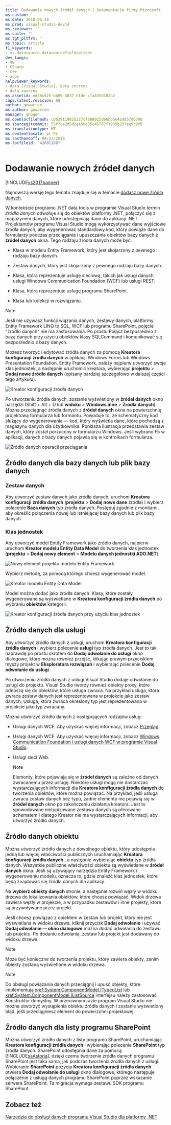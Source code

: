 ```yaml
---
title: Dodawanie nowych źródeł danych | Dokumentacja firmy Microsoft
ms.custom: ''
ms.date: 2018-06-30
ms.prod: visual-studio-dev14
ms.reviewer: ''
ms.suite: ''
ms.tgt_pltfrm: ''
ms.topic: article
f1_keywords:
- vs.datasource.datasourcefieldspicker
dev_langs:
- VB
- CSharp
- C++
- aspx
helpviewer_keywords:
- data [Visual Studio], data sources
- data sources
ms.assetid: ed28c625-bb89-4037-bfde-cfa435d182a2
caps.latest.revision: 60
author: gewarren
ms.author: gewarren
manager: ghogen
ms.openlocfilehash: cb629119655327c7608025d66bb5e42d857d039d
ms.sourcegitcommit: 55f7ce2d5d2e458e35c45787f1935b237ee5c9f8
ms.translationtype: MT
ms.contentlocale: pl-PL
ms.lasthandoff: 08/22/2018
ms.locfileid: "42681188"
---
```

# <a name="add-new-data-sources"></a>Dodawanie nowych źródeł danych
[!INCLUDE[vs2017banner](../includes/vs2017banner.md)]

Najnowszą wersję tego tematu znajduje się w temacie [dodasz nowe źródła danych](https://docs.microsoft.com/visualstudio/data-tools/add-new-data-sources).  
  
  
W kontekście programu .NET data tools w programie Visual Studio termin *źródła danych* odwołuje się do obiektów platformy .NET, połączyć się z magazynem danych, które udostępniają dane do aplikacji .NET. Projektantów programu Visual Studio mogą wykorzystywać dane wyjściowe źródła danych, aby wygenerować standardowy kod, który powiąże dane do formularzy podczas przeciągania i upuszczania obiektów bazy danych z **źródeł danych** okna. Tego rodzaju źródła danych może być:  
  
-   Klasa w modelu Entity Framework, który jest skojarzony z pewnego rodzaju bazy danych.  
  
-   Zestaw danych, który jest skojarzony z pewnego rodzaju bazy danych.  
  
-   Klasa, która reprezentuje usługę sieciową, takich jak usługi danych usługi Windows Communication Foundation (WCF) lub usługi REST.  
  
-   Klasa, która reprezentuje usługę programu SharePoint.  
  
-   Klasa lub kolekcji w rozwiązaniu.  
  
> [!NOTE]
>  Jeśli nie używasz funkcji wiązania danych, zestawy danych, platformy Entity Framework LINQ to SQL, WCF lub programu SharePoint, pojęcie "źródło danych" nie ma zastosowania. Po prostu Połącz bezpośrednio z bazą danych przy użyciu obiektów klasy SQLCommand i komunikować się bezpośrednio z bazy danych.  
  
 Możesz tworzyć i edytować źródła danych za pomocą **Kreatora konfiguracji źródła danych** w aplikacji Windows Forms lub Windows Presentation Foundation. Entity Framework, należy najpierw utworzyć swoje klas jednostek, a następnie uruchomić kreatora, wybierając **projektu** > **Dodaj nowe źródło danych** (opisany bardziej szczegółowo w dalszej części tego artykułu).  
  
 ![Kreator konfiguracji źródła danych](../data-tools/media/data-source-configuration-wizard.png "Kreatora konfiguracji źródła danych")  
  
 Po utworzeniu źródła danych, zostanie wyświetlony w **źródeł danych** okno narzędzi (Shift + Alt + D lub **widoku** > **Windows inne**  >  **Źródła danych**). Można przeciągnąć źródła danych z **źródeł danych** okna na powierzchnię projektową formularza lub formantu. Powoduje to, że schematyczny kod służący do wygenerowania — kod, który wyświetla dane, które pochodzą z magazynu danych dla użytkownika. Poniższa ilustracja przedstawia zestaw danych, który został porzucony w formularzu Windows. Jeśli wybrano F5 w aplikacji, danych z bazy danych pojawią się w kontrolkach formularza.  
  
 ![Źródło danych operacji przeciągania](../data-tools/media/raddata-data-source-drag-operation.png "operacji przeciągania raddata źródła danych")  
  
## <a name="data-source-for-a-database-or-a-database-file"></a>Źródło danych dla bazy danych lub plik bazy danych  
  
### <a name="dataset"></a>Zestaw danych  
 Aby utworzyć zestaw danych jako źródła danych, uruchom **Kreatora konfiguracji źródła danych** (**projektu** > **Dodaj nowe dane** źródła) i wybierz polecenie  **Baza danych** typ źródła danych. Postępuj zgodnie z monitami, aby określić połączenia nowej lub istniejącej bazy danych lub plik bazy danych.  
  
### <a name="entity-classes"></a>Klas jednostek  
 Aby utworzyć model Entity Framework jako źródło danych, najpierw uruchom **Kreator modelu Entity Data Model** do tworzenia klas jednostek (**projektu** > **Dodaj nowy element**  >  **Modelu danych jednostki ADO.NET**).  
  
 ![Nowy element projektu modelu Entity Framework](../data-tools/media/raddata-new-entity-framework-model-project-item.png "raddata nowej struktury jednostki modelu projektu elementu")  
  
 Wybierz metodę, za pomocą którego chcesz wygenerować model.  
  
 ![Kreator modelu Entity Data Model](../data-tools/media/raddata-entity-data-model-wizard.png "raddata Kreator modelu Entity Data Model")  
  
 Model można dodać jako źródła danych. Klasy, które zostały wygenerowane są wyświetlane w **Kreatora konfiguracji źródła danych** po wybraniu **obiektów** kategorii.  
  
 ![Kreator konfiguracji źródła danych przy użyciu klas jednostek](../data-tools/media/raddata-data-source-configuration-wizard-with-entity-classes.png "raddata Kreatora konfiguracji źródła danych przy użyciu klas jednostek")  
  
## <a name="data-source-for-a-service"></a>Źródło danych dla usługi  
 Aby utworzyć źródło danych z usługi, uruchom **Kreatora konfiguracji źródła danych** i wybierz polecenie **usługi** typ źródła danych. Jest to tak naprawdę po prostu skrótem do **Dodaj odwołanie do usługi** okno dialogowe, które można również przejść, klikając prawym przyciskiem myszy projekt w **Eksploratora rozwiązań** i wybierając polecenie **Dodaj odwołanie do usługi** .  
  
 Po utworzeniu źródła danych z usługi Visual Studio dodaje odwołanie do usługi do projektu. Visual Studio tworzy również obiekty proxy, które odnoszą się do obiektów, które usługa zwraca. Na przykład usługa, która zwraca zestaw danych jest reprezentowana w projekcie jako zestaw danych; Usługa, która zwraca określony typ jest reprezentowana w projekcie jako typ zwracany.  
  
 Można utworzyć źródło danych z następujących rodzajów usług:  
  
-   Usługi danych WCF. Aby uzyskać więcej informacji, zobacz [Przegląd](http://msdn.microsoft.com/library/7924cf94-c9a6-4015-afc9-f5d22b1743bb).  
  
-   Usługi danych WCF. Aby uzyskać więcej informacji, zobacz [Windows Communication Foundation i usługi danych WCF w programie Visual Studio](../data-tools/windows-communication-foundation-services-and-wcf-data-services-in-visual-studio.md).  
  
-   Usługi sieci Web.  
  
    > [!NOTE]
    >  Elementy, które pojawiają się w **źródeł danych** są zależne od danych zwracanemu przez usługę. Niektóre usługi mogą nie dostarczać wystarczających informacji dla **Kreatora konfiguracji źródła danych** do tworzenia obiektów, które można powiązać. Na przykład, jeśli usługa zwraca zestaw danych bez typu, żadne elementy nie pojawią się w **źródeł danych** okno po zakończeniu działania kreatora. Jest to spowodowane nietypizowane zestawy danych są oferowane schematem i dlatego Kreator nie ma wystarczających informacji, aby utworzyć źródło danych.  
  
## <a name="data-source-for-an-object"></a>Źródło danych obiektu  
 Można utworzyć źródło danych z dowolnego obiektu, który udostępnia jedną lub więcej właściwości publicznych uruchamiając **Kreatora konfiguracji źródła danych** , a następnie wybierając **obiektu** typ źródła danych. Wszystkie publiczne właściwości obiektu są wyświetlane w **źródeł danych** okna.   Jeśli są używający narzędzia Entity Framework i wygenerowaniu modelu, oznacza to, gdzie znaleźć klas jednostek, które będą znajdować się źródła danych dla aplikacji.  
  
 Na **wybierz obiekty danych** stronie, a następnie rozwiń węzły w widoku drzewa do lokalizowania obiektów, które chcesz powiązać. Widok drzewa zawiera węzły w projekcie, a w przypadku zestawów i inne projekty, które są przywoływane przez projekt.  
  
 Jeśli chcesz powiązać z obiektem w zestaw lub projekt, który nie jest wyświetlana w widoku drzewa, kliknij przycisk **Dodaj odwołanie** i używać **Dodaj odwołanie — okno dialogowe** można dodać odwołania do zestawu lub projektu. Po dodaniu odwołania, zestaw lub projekt jest dodawany do widoku drzewa.  
  
> [!NOTE]
>  Może być konieczne do tworzenia projektu, który zawiera obiekty, zanim obiekty zostaną wyświetlone w widoku drzewa.  
  
> [!NOTE]
>  Do obsługi powiązania danych przeciągnij i upuść obiekty, które implementują <xref:System.ComponentModel.ITypedList> lub <xref:System.ComponentModel.IListSource> interfejsu należy zastosować Konstruktor domyślny. W przeciwnym razie program Visual Studio nie można utworzyć wystąpienia obiektu źródła danych i zostanie wyświetlony błąd, jeśli przeciągniesz element do powierzchni projektowej.  
  
## <a name="data-source-for-a-sharepoint-list"></a>Źródło danych dla listy programu SharePoint  
 Można utworzyć źródło danych z listy programu SharePoint, uruchamiając **Kreatora konfiguracji źródła danych** i wybierając polecenie **SharePoint** typ źródła danych. SharePoint udostępnia dane za pomocą [!INCLUDE[ssAstoria](../includes/ssastoria-md.md)], dzięki czemu tworzenie źródła danych programu SharePoint jest taka sama, jak podczas tworzenia źródła danych z usługi. Wybieranie **SharePoint** pozycja **Kreatora konfiguracji źródła danych** otwiera **Dodaj odwołanie do usługi** okno dialogowe, którego następuje połączenie z usługą danych programu SharePoint poprzez wskazanie serwera SharePoint.  Ta migracja wymaga zestawu SDK programu SharePoint.  
  
## <a name="see-also"></a>Zobacz też  
 [Narzędzia do obsługi danych programu Visual Studio dla platformy .NET](../data-tools/visual-studio-data-tools-for-dotnet.md)


